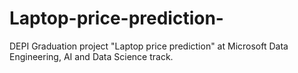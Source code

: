 # Laptop-price-prediction-
DEPI Graduation project "Laptop price prediction" at Microsoft Data Engineering, AI and Data Science track. 
